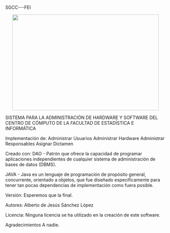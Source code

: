 SGCC---FEI

<p align="center">
  <img width="460" height="300" src="https://i.imgur.com/ZxrjOhz.png">
</p>


SISTEMA PARA LA ADMINISTRACIÓN DE HARDWARE Y
SOFTWARE DEL CENTRO DE CÓMPUTO DE LA FACULTAD DE
ESTADÍSTICA E INFORMÁTICA

Implementación de:
Administrar Usuarios
Administrar Hardware
Administrar Responsables
Asignar Dictamen

Creado con:
DAO - 
Patrón que ofrece la capacidad de programar aplicaciones 
independientes de cualquier sistema de administración de
bases de datos (DBMS).

JAVA - 
Java es un lenguaje de programación de propósito general, 
concurrente, orientado a objetos, que fue diseñado específicamente
para tener tan pocas dependencias de implementación como fuera posible.

Versión:
Esperemos que la final.

Autores:
Alberto de Jesús Sánchez López

Licencia:
Ninguna licencia se ha utilizado en la creación de este software.

Agradecimientos
A nadie. 
